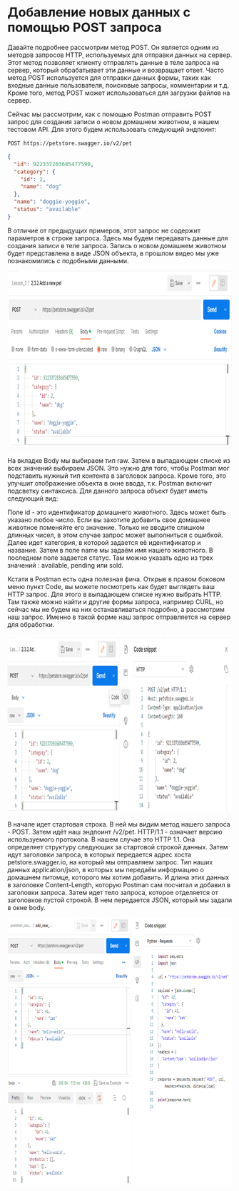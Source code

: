 # Добавление новых данных с помощью POST запроса

Давайте подробнее рассмотрим метод POST. Он является одним из методов запросов HTTP, используемых для отправки данных на
сервер. Этот метод позволяет клиенту отправлять данные в теле запроса на сервер, который обрабатывает эти данные и
возвращает ответ. Часто метод POST используется для отправки данных формы, таких как входные данные пользователя,
поисковые запросы, комментарии и т.д. Кроме того, метод POST может использоваться для загрузки файлов на сервер.

Сейчас мы рассмотрим, как с помощью Postman отправить POST запрос для создания записи о новом домашнем животном, в нашем
тестовом API. Для этого будем использовать следующий эндпоинт:

```
POST https://petstore.swagger.io/v2/pet
```

```json
{
  "id": 922337203685477590,
  "category": {
    "id": 2,
    "name": "dog"
  },
  "name": "doggie-yoggie",
  "status": "available"
}
```

В отличие от предыдущих примеров, этот запрос не содержит параметров в строке запроса. Здесь мы будем передавать данные
для создания записи в теле запроса. Запись о новом домашнем животном будет представлена в виде JSON объекта, в прошлом
видео мы уже познакомились с подобными данными.

<img src="img/add_new_pet.png" width="800" height="400" alt="add new pet">

На вкладке Body мы выбираем тип raw. Затем в выпадающем списке из всех значений выбираем JSON. Это нужно для того, чтобы
Postman мог подставить нужный тип контента в заголовок запроса. Кроме того, это улучшит отображение объекта в окне
ввода, т.к. Postman включит подсветку синтаксиса. Для данного запроса объект будет иметь следующий вид:

Поле id - это идентификатор домашнего животного. Здесь может быть указано любое число. Если вы захотите добавить свое
домашнее животное поменяйте его значение. Только не вводите слишком длинных чисел, в этом случае запрос может
выполниться с ошибкой. Далее идет категория, в которой задается её идентификатор и название. Затем в поле name мы задаём
имя нашего животного. В последнем поле задается статус. Там можно указать одно из трех значений : available, pending или
sold.

Кстати в Postman есть одна полезная фича. Открыв в правом боковом меню пункт Code, вы можете посмотреть как будет
выглядеть ваш HTTP запрос. Для этого в выпадающем списке нужно выбрать HTTP. Там также можно найти и другие формы
запроса, например CURL, но сейчас мы не будем на них останавливаться подробно, а рассмотрим наш запрос. Именно в такой
форме наш запрос отправляется на сервер для обработки.

<img src="img/code_snippet.png" width="800" height="400" alt="code snippet">

В начале идет стартовая строка. В ней мы видим метод нашего запроса - POST. Затем идёт наш эндпоинт /v2/pet. HTTP/1.1 -
означает версию используемого протокола. В нашем случае это HTTP 1.1. Она определяет структуру следующих за стартовой
строкой данных. Затем идут заголовки запроса, в которых передается адрес хоста petstore.swagger.io, на который мы
отправляем запрос. Тип наших данных application/json, в которых мы передаём информацию о домашнем питомце, которого мы
хотим добавить. И длина этих данных в заголовке Content-Length, которую Postman сам посчитал и добавил в заголовки
запроса. Затем идет тело запроса, которое отделяется от заголовков пустой строкой. В нем передается JSON, который мы
задали в окне body.

<img src="img/code_snippet_python.png" width="800" height="600" alt="code snippet python">
